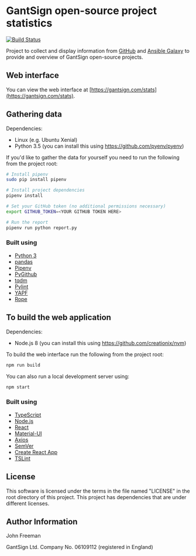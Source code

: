# GantSign open-source project statistics

[![Build Status](https://travis-ci.com/gantsign/stats.svg?branch=master)](https://travis-ci.com/gantsign/stats)

Project to collect and display information from
[GitHub](https://developer.github.com/v3/) and
[Ansible Galaxy](https://galaxy.ansible.com/api/v1/) to provide and overview of
GantSign open-source projects.

## Web interface

You can view the web interface at
[https://gantsign.com/stats](https://gantsign.com/stats).

## Gathering data

Dependencies:
* Linux (e.g. Ubuntu Xenial)
* Python 3.5 (you can install this using https://github.com/pyenv/pyenv)

If you'd like to gather the data for yourself you need to run the following
from the project root:

```bash
# Install pipenv
sudo pip install pipenv

# Install project dependencies
pipenv install

# Set your GitHub token (no additional permissions necessary)
export GITHUB_TOKEN=<YOUR GITHUB TOKEN HERE>

# Run the report
pipenv run python report.py
```

### Built using

* [Python 3](https://www.python.org)
* [pandas](https://pandas.pydata.org/)
* [Pipenv](https://github.com/pypa/pipenv)
* [PyGithub](https://github.com/PyGithub/PyGithub)
* [tqdm](https://github.com/tqdm/tqdm)
* [Pylint](https://www.pylint.org)
* [YAPF](https://github.com/google/yapf)
* [Rope](https://github.com/python-rope/rope)

## To build the web application

Dependencies:
* Node.js 8 (you can install this using https://github.com/creationix/nvm)

To build the web interface run the following from the project root:

```bash
npm run build
```

You can also run a local development server using:

```bash
npm start
```

### Built using

* [TypeScript](https://www.typescriptlang.org)
* [Node.js](https://nodejs.org)
* [React](https://reactjs.org)
* [Material-UI](https://material-ui.com)
* [Axios](https://www.npmjs.com/package/axios)
* [SemVer](https://www.npmjs.com/package/semver)
* [Create React App](https://facebook.github.io/create-react-app/)
* [TSLint](https://palantir.github.io/tslint/)

## License

This software is licensed under the terms in the file named "LICENSE" in the
root directory of this project. This project has dependencies that are under
different licenses.

## Author Information

John Freeman

GantSign Ltd.
Company No. 06109112 (registered in England)

